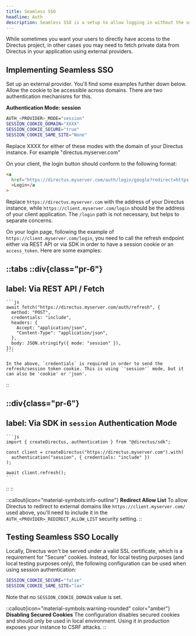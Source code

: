 ```yaml
---
title: Seamless SSO
headline: Auth
description: Seamless SSO is a setup to allow logging in without the user ever seeing Directus' login page.
---
```


While sometimes you want your users to directly have access to the Directus project, in other cases you may need to
fetch private data from Directus in your application using external providers.

## Implementing Seamless SSO

Set up an external provider. You'll find some examples further down below. Allow the cookie to be accessible across domains. There are two authentication mechanisms for this.

**Authentication Mode: session**

```sh
AUTH_<PROVIDER>_MODE="session"
SESSION_COOKIE_DOMAIN="XXXX"
SESSION_COOKIE_SECURE="true"
SESSION_COOKIE_SAME_SITE="None"
```

Replace XXXX for either of these modes with the domain of your Directus instance. For example "directus.myserver.com"

On your client, the login button should conform to the following format:

```html
<a
  href="https://directus.myserver.com/auth/login/google?redirect=https://client.myserver.com/login"
  >Login</a
>
```

Replace `https://directus.myserver.com` with the address of your Directus instance, while `https://client.myserver.com/login` should be the address of your client application. The `/login` path is not necessary, but helps to separate concerns.

On your login page, following the example of `https://client.myserver.com/login`, you need to call the refresh
endpoint either via REST API or via SDK in order to have a session cookie or an `access_token`. Here are some
examples:

::tabs
  ::div{class="pr-6"}
  ---
  label: Via REST API / Fetch
  ---

    ```js
    await fetch("https://directus.myserver.com/auth/refresh", {
      method: "POST",
      credentials: "include",
      headers: {
        Accept: "application/json",
        "Content-Type": "application/json",
      },
      body: JSON.stringify({ mode: "session" }),
    });
    ```

    In the above, `credentials` is required in order to send the refresh/session token cookie. This is using `'session'` mode, but it can also be 'cookie' or 'json'.
  ::

  ::div{class="pr-6"}
  ---
  label: Via SDK in `session` Authentication Mode
  ---

    ```js
    import { createDirectus, authentication } from "@directus/sdk";

    const client = createDirectus("https://directus.myserver.com").with(
      authentication("session", { credentials: "include" })
    );

    await client.refresh();
    ```
  ::
::

::callout{icon="material-symbols:info-outline"}
**Redirect Allow List**
To allow Directus to redirect to external domains like `https://client.myserver.com/` used above, you'll need to include
it in the `AUTH_<PROVIDER>_REDIRECT_ALLOW_LIST` security setting.
::

## Testing Seamless SSO Locally

Locally, Directus won't be served under
a valid SSL certificate, which is a requirement for "Secure" cookies. Instead, for local testing purposes (and local
testing purposes only), the following configuration can be used when using session authentication:

```sh
SESSION_COOKIE_SECURE="false"
SESSION_COOKIE_SAME_SITE="lax"

```
Note that no  `SESSION_COOKIE_DOMAIN` value is set.

::callout{icon="material-symbols:warning-rounded" color="amber"}
**Disabling Secured Cookies**
The configuration disables secured cookies and should only be used in local environment. Using it in production exposes
your instance to CSRF attacks.
::

